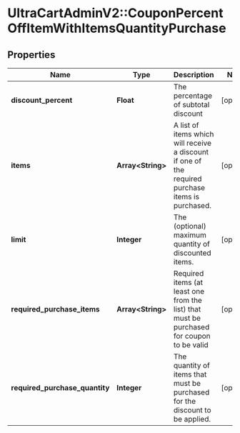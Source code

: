 # UltraCartAdminV2::CouponPercentOffItemWithItemsQuantityPurchase

## Properties
Name | Type | Description | Notes
------------ | ------------- | ------------- | -------------
**discount_percent** | **Float** | The percentage of subtotal discount | [optional] 
**items** | **Array&lt;String&gt;** | A list of items which will receive a discount if one of the required purchase items is purchased. | [optional] 
**limit** | **Integer** | The (optional) maximum quantity of discounted items. | [optional] 
**required_purchase_items** | **Array&lt;String&gt;** | Required items (at least one from the list) that must be purchased for coupon to be valid | [optional] 
**required_purchase_quantity** | **Integer** | The quantity of items that must be purchased for the discount to be applied. | [optional] 



